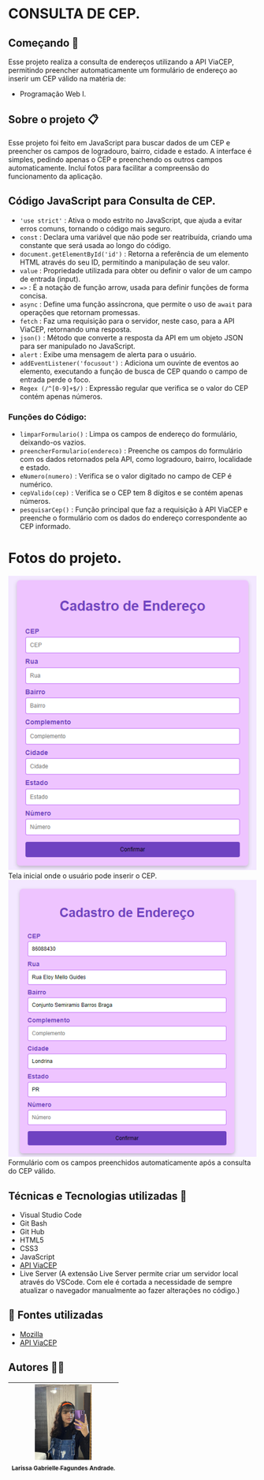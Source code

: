 # CONSULTA DE CEP.

## Começando 🚀
Esse projeto realiza a consulta de endereços utilizando a API ViaCEP, permitindo preencher automaticamente um formulário de endereço ao inserir um CEP válido na matéria de:
* Programação Web I.

## Sobre o projeto 📋
Esse projeto foi feito em JavaScript para buscar dados de um CEP e preencher os campos de logradouro, bairro, cidade e estado. A interface é simples, pedindo apenas o CEP e preenchendo os outros campos automaticamente. Incluí fotos para facilitar a compreensão do funcionamento da aplicação.

## Código JavaScript para Consulta de CEP.
* `'use strict'` : Ativa o modo estrito no JavaScript, que ajuda a evitar erros comuns, tornando o código mais seguro.
* `const` : Declara uma variável que não pode ser reatribuída, criando uma constante que será usada ao longo do código.
* `document.getElementById('id')` : Retorna a referência de um elemento HTML através do seu ID, permitindo a manipulação de seu valor.
* `value` : Propriedade utilizada para obter ou definir o valor de um campo de entrada (input).
* `=>` : É a notação de função arrow, usada para definir funções de forma concisa.
* `async` : Define uma função assíncrona, que permite o uso de `await` para operações que retornam promessas.
* `fetch` : Faz uma requisição para o servidor, neste caso, para a API ViaCEP, retornando uma resposta.
* `json()` : Método que converte a resposta da API em um objeto JSON para ser manipulado no JavaScript.
* `alert` : Exibe uma mensagem de alerta para o usuário.
* `addEventListener('focusout')` : Adiciona um ouvinte de eventos ao elemento, executando a função de busca de CEP quando o campo de entrada perde o foco.
* `Regex (/^[0-9]+$/)` : Expressão regular que verifica se o valor do CEP contém apenas números.

### Funções do Código:
* `limparFormulario()` : Limpa os campos de endereço do formulário, deixando-os vazios.
* `preencherFormulario(endereco)` : Preenche os campos do formulário com os dados retornados pela API, como logradouro, bairro, localidade e estado.
* `eNumero(numero)` : Verifica se o valor digitado no campo de CEP é numérico.
* `cepValido(cep)` : Verifica se o CEP tem 8 dígitos e se contém apenas números.
* `pesquisarCep()` : Função principal que faz a requisição à API ViaCEP e preenche o formulário com os dados do endereço correspondente ao CEP informado.

# Fotos do projeto.

![](tela.consulta.png)  
Tela inicial onde o usuário pode inserir o CEP.        
![](formulario.preenchido.png)    
Formulário com os campos preenchidos automaticamente após a consulta do CEP válido.

## Técnicas e Tecnologias utilizadas 🔨
* Visual Studio Code
* Git Bash
* Git Hub
* HTML5
* CSS3
* JavaScript
*  [API ViaCEP](https://viacep.com.br/) 
* Live Server (A extensão Live Server permite criar um servidor local através do VSCode. Com ele é cortada a necessidade de sempre atualizar o navegador manualmente ao fazer alterações no código.)

## 🚧 Fontes utilizadas
* [Mozilla](hhttps://developer.mozilla.org/pt-BR/)
* [API ViaCEP](https://viacep.com.br/)

## Autores ✍🏻
| [<img loading="eu.jpeg" src="eu.jpeg" width=115><br><sub>Larissa Gabrielle Fagundes Andrade.</sub>](https://github.com/gabriellefagundes) |
| :---: 